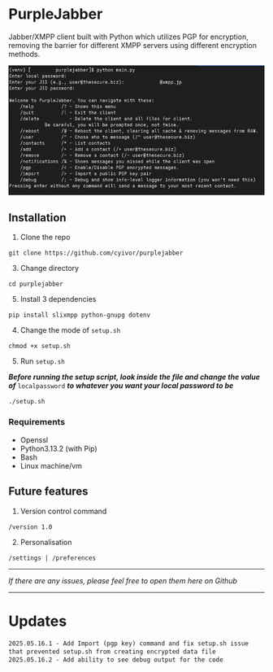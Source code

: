 # PurpleJabber
Jabber/XMPP client built with Python which utilizes PGP for encryption, removing the barrier for different XMPP servers using different encryption methods.

<img src="src/image.jpg"/>

## Installation

1. Clone the repo
```
git clone https://github.com/cyivor/purplejabber
```

3. Change directory
```
cd purplejabber
```

5. Install 3 dependencies
```
pip install slixmpp python-gnupg dotenv
```

4. Change the mode of `setup.sh`
```
chmod +x setup.sh
```

5. Run `setup.sh`

***Before running the setup script, look inside the file and change the value of*** `localpassword` ***to whatever you want your local password to be***
```
./setup.sh
```

### Requirements

- Openssl
- Python3.13.2 (with Pip)
- Bash
- Linux machine/vm

## Future features

1. Version control command 
```
/version 1.0
```

2. Personalisation
```
/settings | /preferences
```

---

<i>If there are any issues, please feel free to open them here on Github</i>

---

# Updates
```
2025.05.16.1 - Add Import (pgp key) command and fix setup.sh issue that prevented setup.sh from creating encrypted data file
2025.05.16.2 - Add ability to see debug output for the code
```
